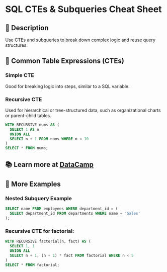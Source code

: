 # SQL CTEs & Subqueries Cheat Sheet

## 📌 Description
Use CTEs and subqueries to break down complex logic and reuse query structures.

## 🔄 Common Table Expressions (CTEs)
### Simple CTE
Good for breaking logic into steps, similar to a SQL variable.

### Recursive CTE
Used for hierarchical or tree-structured data, such as organizational charts or parent-child tables.

```sql
WITH RECURSIVE nums AS (
  SELECT 1 AS n
  UNION ALL
  SELECT n + 1 FROM nums WHERE n < 10
)
SELECT * FROM nums;
```

📚 Learn more at [DataCamp](https://www.datacamp.com/tutorial/sql-cte-recursive)
---

## 📌 More Examples
### Nested Subquery Example
```sql
SELECT name FROM employees WHERE department_id = (
  SELECT department_id FROM departments WHERE name = 'Sales'
);
```

### Recursive CTE for factorial:
```sql
WITH RECURSIVE factorial(n, fact) AS (
  SELECT 1, 1
  UNION ALL
  SELECT n + 1, (n + 1) * fact FROM factorial WHERE n < 5
)
SELECT * FROM factorial;
```
